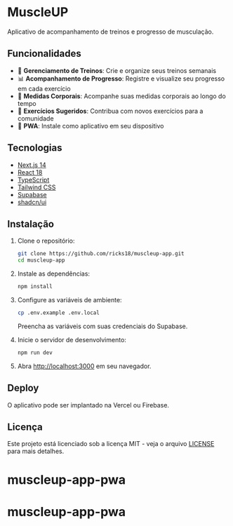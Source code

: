 # MuscleUP

Aplicativo de acompanhamento de treinos e progresso de musculação.

## Funcionalidades

- 💪 **Gerenciamento de Treinos**: Crie e organize seus treinos semanais
- 📊 **Acompanhamento de Progresso**: Registre e visualize seu progresso em cada exercício
- 📏 **Medidas Corporais**: Acompanhe suas medidas corporais ao longo do tempo
- 🔄 **Exercícios Sugeridos**: Contribua com novos exercícios para a comunidade
- 📱 **PWA**: Instale como aplicativo em seu dispositivo

## Tecnologias

- [Next.js 14](https://nextjs.org/)
- [React 18](https://reactjs.org/)
- [TypeScript](https://www.typescriptlang.org/)
- [Tailwind CSS](https://tailwindcss.com/)
- [Supabase](https://supabase.io/)
- [shadcn/ui](https://ui.shadcn.com/)

## Instalação

1. Clone o repositório:

   ```bash
   git clone https://github.com/ricks18/muscleup-app.git
   cd muscleup-app
   ```

2. Instale as dependências:

   ```bash
   npm install
   ```

3. Configure as variáveis de ambiente:

   ```bash
   cp .env.example .env.local
   ```

   Preencha as variáveis com suas credenciais do Supabase.

4. Inicie o servidor de desenvolvimento:

   ```bash
   npm run dev
   ```

5. Abra [http://localhost:3000](http://localhost:3000) em seu navegador.

## Deploy

O aplicativo pode ser implantado na Vercel ou Firebase.

## Licença

Este projeto está licenciado sob a licença MIT - veja o arquivo [LICENSE](LICENSE) para mais detalhes.
# muscleup-app-pwa
# muscleup-app-pwa
